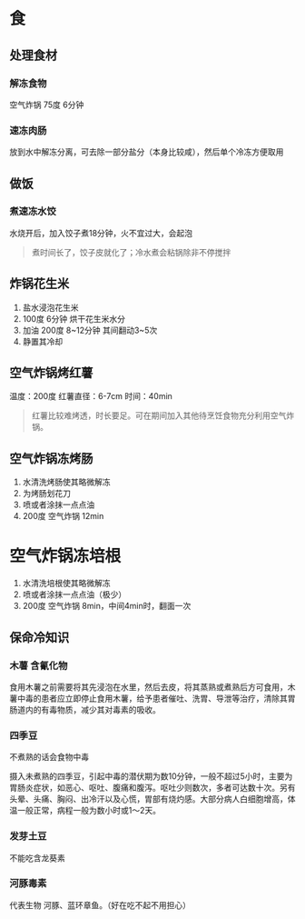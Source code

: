 # 食
## 处理食材
### 解冻食物
空气炸锅 75度 6分钟

### 速冻肉肠
放到水中解冻分离，可去除一部分盐分（本身比较咸），然后单个冷冻方便取用
## 做饭
### 煮速冻水饺
水烧开后，加入饺子煮18分钟，火不宜过大，会起泡
> 煮时间长了，饺子皮就化了；冷水煮会粘锅除非不停搅拌

## 炸锅花生米
1. 盐水浸泡花生米
2. 100度 6分钟 烘干花生米水分 
3. 加油 200度 8~12分钟 其间翻动3~5次
4. 静置其冷却

## 空气炸锅烤红薯
温度：200度
红薯直径：6-7cm
时间：40min
> 红薯比较难烤透，时长要足。可在期间加入其他待烹饪食物充分利用空气炸锅。

## 空气炸锅冻烤肠
1. 水清洗烤肠使其略微解冻
2. 为烤肠划花刀
3. 喷或者涂抹一点点油
4. 200度 空气炸锅 12min

# 空气炸锅冻培根
1. 水清洗培根使其略微解冻
2. 喷或者涂抹一点点油（极少）
3. 200度 空气炸锅 8min，中间4min时，翻面一次

## 保命冷知识
### 木薯 含氰化物
食用木薯之前需要将其先浸泡在水里，然后去皮，将其蒸熟或煮熟后方可食用，木薯中毒的患者应立即停止食用木薯，给予患者催吐、洗胃、导泄等治疗，清除其胃肠道内的有毒物质，减少其对毒素的吸收。
### 四季豆
不煮熟的话会食物中毒

摄入未煮熟的四季豆，引起中毒的潜伏期为数10分钟，一般不超过5小时，主要为胃肠炎症状，如恶心、呕吐、腹痛和腹泻。呕吐少则数次，多者可达数十次。另有头晕、头痛、胸闷、出冷汗以及心慌，胃部有烧灼感。大部分病人白细胞增高，体温一般正常，病程一般为数小时或1～2天。

### 发芽土豆
不能吃含龙葵素

### 河豚毒素
代表生物 河豚、蓝环章鱼。（好在吃不起不用担心）